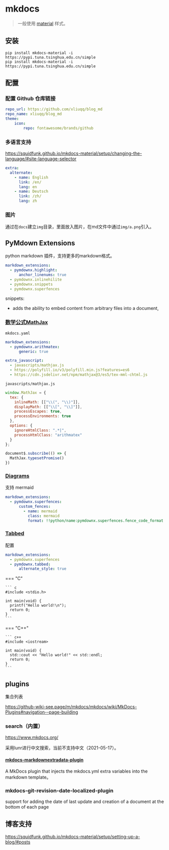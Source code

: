 # mkdocs

> 一般使用 [material](https://squidfunk.github.io/mkdocs-material/) 样式。

## 安装

```
pip install mkdocs-material -i https://pypi.tuna.tsinghua.edu.cn/simple
pip install mkdocs-material -i https://pypi.tuna.tsinghua.edu.cn/simple
```

## 配置

### 配置 Github 仓库链接

```yaml
repo_url: https://github.com/xliuqq/blog_md
repo_name: xliuqq/blog_md
theme:
	icon:
    	repo: fontawesome/brands/github
```



### 多语言支持

https://squidfunk.github.io/mkdocs-material/setup/changing-the-language/#site-language-selector

 ```yaml
 extra:
   alternate:
     - name: English
       link: /en/ 
       lang: en
     - name: Deutsch
       link: /zh/
       lang: zh
 ```



### 图片

通过在`docs`建立`img`目录，里面放入图片，在md文件中通过`img/a.png`引入。



## PyMdown Extensions

python markdown 插件，支持更多的markdown格式。

```yaml
markdown_extensions:
  - pymdownx.highlight:
      anchor_linenums: true
  - pymdownx.inlinehilite
  - pymdownx.snippets
  - pymdownx.superfences
```

snippets:

- adds the ability to embed content from arbitrary files into a document,

### [数学公式MathJax](https://squidfunk.github.io/mkdocs-material/reference/mathjax/?h=math#mkdocsyml)

`mkdocs.yaml`

```yaml
markdown_extensions:
  - pymdownx.arithmatex:
      generic: true

extra_javascript:
  - javascripts/mathjax.js
  - https://polyfill.io/v3/polyfill.min.js?features=es6
  - https://cdn.jsdelivr.net/npm/mathjax@3/es5/tex-mml-chtml.js
```

`javascripts/mathjax.js`

```javascript
window.MathJax = {
  tex: {
    inlineMath: [["\\(", "\\)"]],
    displayMath: [["\\[", "\\]"]],
    processEscapes: true,
    processEnvironments: true
  },
  options: {
    ignoreHtmlClass: ".*|",
    processHtmlClass: "arithmatex"
  }
};

document$.subscribe(() => { 
  MathJax.typesetPromise()
})
```

### [Diagrams](https://squidfunk.github.io/mkdocs-material/reference/diagrams/?h=mermaid)

支持 mermaid

```yaml
markdown_extensions:
  - pymdownx.superfences:
      custom_fences:
        - name: mermaid
          class: mermaid
          format: !!python/name:pymdownx.superfences.fence_code_format
```



### [Tabbed](https://squidfunk.github.io/mkdocs-material/reference/content-tabs/)

配置

```yaml
markdown_extensions:
  - pymdownx.superfences
  - pymdownx.tabbed:
      alternate_style: true 
```



=== "C"

    ``` c
    #include <stdio.h>
    
    int main(void) {
      printf("Hello world!\n");
      return 0;
    }
    ```

=== "C++"

    ``` c++
    #include <iostream>
    
    int main(void) {
      std::cout << "Hello world!" << std::endl;
      return 0;
    }
    ```





## plugins

集合列表

https://github-wiki-see.page/m/mkdocs/mkdocs/wiki/MkDocs-Plugins#navigation--page-building

### search（内置）

https://www.mkdocs.org/

采用lunr进行中文搜索，当前不支持中文（2021-05-17）。

#### [mkdocs-markdownextradata-plugin](https://github.com/rosscdh/mkdocs-markdownextradata-plugin)

A MkDocs plugin that injects the mkdocs.yml extra variables into the markdown template。

### mkdocs-git-revision-date-localized-plugin

support for adding the date of last update and creation of a document at the bottom of each page

## 博客支持

https://squidfunk.github.io/mkdocs-material/setup/setting-up-a-blog/#posts

